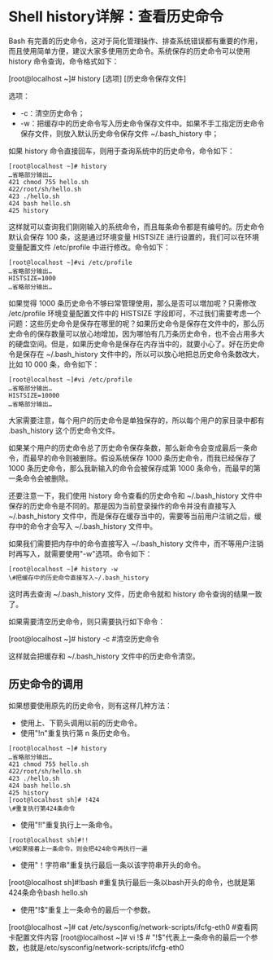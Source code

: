 # Shell history详解：查看历史命令

Bash 有完善的历史命令，这对于简化管理操作、排查系统错误都有重要的作用，而且使用简单方便，建议大家多使用历史命令。系统保存的历史命令可以使用 history 命令查询，命令格式如下：

[root@localhost ~]# history [选项] [历史命令保存文件]

选项：

- -c：清空历史命令；
- -w：把缓存中的历史命令写入历史命令保存文件中。如果不手工指定历史命令保存文件，则放入默认历史命令保存文件 ~/.bash_history 中；

如果 history 命令直接回车，则用于查询系统中的历史命令，命令如下：
```
[root@localhost ~]# history
…省略部分输出…
421 chmod 755 hello.sh
422/root/sh/hello.sh
423 ./hello.sh
424 bash hello.sh
425 history
```
这样就可以查询我们刚刚输入的系统命令，而且每条命令都是有编号的。历史命令默认会保存 100 条，这是通过环境变量 HISTSIZE 进行设置的，我们可以在环境变量配置文件 /etc/profile 中进行修改。命令如下：
```
[root@localhost ~]#vi /etc/profile
…省略部分输出…
HISTSIZE=1000
…省略部分输出…
```
如果觉得 1000 条历史命令不够曰常管理使用，那么是否可以増加呢？只需修改 /etc/profile 环境变量配置文件中的 HISTSIZE 字段即可，不过我们需要考虑一个问题：这些历史命令是保存在哪里的呢？如果历史命令是保存在文件中的，那么历史命令的保存数量可以放心地增加，因为哪怕有几万条历史命令，也不会占用多大的硬盘空间。但是，如果历史命令是保存在内存当中的，就要小心了。好在历史命令是保存在 ~/.bash_history 文件中的，所以可以放心地把总历史命令条数改大，比如 10 000 条，命令如下：
```
[root@localhost ~]#vi /etc/profile
…省略部分输出…
HISTSIZE=10000
…省略部分输出…
```
大家需要注意，每个用户的历史命令是单独保存的，所以每个用户的家目录中都有 .bash_history 这个历史命令文件。

如果某个用户的历史命令总了历史命令保存条数，那么新命令会变成最后一条命令，而最早的命令则被删除。假设系统保存 1000 条历史命令，而我已经保存了 1000 条历史命令，那么我新输入的命令会被保存成第 1000 条命令，而最早的第一条命令会被删除。

还要注意一下，我们使用 history 命令查看的历史命令和 ~/.bash_history 文件中保存的历史命令是不同的。那是因为当前登录操作的命令并没有直接写入 ~/.bash_history 文件中，而是保存在缓存当中的，需要等当前用户注销之后，缓存中的命令才会写入 ~/.bash_history 文件中。

如果我们需要把内存中的命令直接写入 ~/.bash_history 文件中，而不等用户注销时再写入，就需要使用"-w"选项。命令如下：
```
[root@localhost ~]# history -w
\#把缓存中的历史命令直接写入~/.bash_history
```
这时再去查询 ~/.bash_history 文件，历史命令就和 history 命令查询的结果一致了。

如果需要清空历史命令，则只需要执行如下命令：

[root@localhost ~]# history -c
\#清空历史命令

这样就会把缓存和 ~/.bash_history 文件中的历史命令清空。

## 历史命令的调用

如果想要使用原先的历史命令，则有这样几种方法：

- 使用上、下箭头调用以前的历史命令。
- 使用"!n"重复执行第 n 条历史命令。
```
[root@localhost ~]# history
…省略部分输出…
421 chmod 755 hello.sh
422/root/sh/hello.sh
423 ./hello.sh
424 bash hello.sh
425 history
[root@localhost sh]# !424
\#重复执行第424条命令
```
- 使用"!!"重复执行上一条命令。
```
[root@localhost sh]#!!
\#如果接着上一条命令，则会把424命令再执行一遍
```
- 使用"！字符串"重复执行最后一条以该字符串开头的命令。

[root@localhost sh]#!bash
\#重复执行最后一条以bash开头的命令，也就是第424条命令bash hello.sh

- 使用"!$"重复上一条命令的最后一个参数。

[root@localhost ~]# cat /etc/sysconfig/network-scripts/ifcfg-eth0
\#查看网卡配置文件内容
[root@localhost ~]# vi !$
\# "!$"代表上一条命令的最后一个参数，也就是/etc/sysconfig/network-scripts/ifcfg-eth0